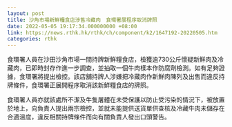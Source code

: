```yaml
---
layout: post
title: 沙角市場新鮮糧食店涉售冷藏肉　食環署展程序取消牌照
date: 2022-05-05 19:17:34.000000000 +08:00
link: https://news.rthk.hk/rthk/ch/component/k2/1647192-20220505.htm
categories: rthk
---
```


食環署人員在沙田沙角市場一間持牌新鮮糧食店，檢獲逾730公斤懷疑新鮮肉及冷藏肉，已即時封存作進一步調查，並抽取一個牛肉樣本作防腐劑檢測。如有足夠證據，食環署將提出檢控。該店舖持牌人涉嫌把冷藏肉作新鮮肉陳列及出售而違反持牌條件，食環署正展開程序取消該新鮮糧食店的牌照。
 
食環署人員亦就該處所不潔及牛隻屠體在未受保護以防止受污染的情況下，被放置於地上，向負責人提出兩宗檢控，並就未能提供送貨單供查核及冷藏牛肉未儲存在合適溫度，違反相關持牌條件而向有關負責人發出口頭警告。
